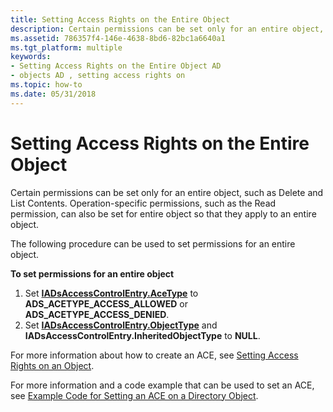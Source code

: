 ```yaml
---
title: Setting Access Rights on the Entire Object
description: Certain permissions can be set only for an entire object, such as Delete and List Contents. Operation-specific permissions, such as the Read permission, can also be set for entire object so that they apply to an entire object.
ms.assetid: 786357f4-146e-4638-8bd6-82bc1a6640a1
ms.tgt_platform: multiple
keywords:
- Setting Access Rights on the Entire Object AD
- objects AD , setting access rights on
ms.topic: how-to
ms.date: 05/31/2018
---
```


# Setting Access Rights on the Entire Object

Certain permissions can be set only for an entire object, such as Delete and List Contents. Operation-specific permissions, such as the Read permission, can also be set for entire object so that they apply to an entire object.

The following procedure can be used to set permissions for an entire object.

**To set permissions for an entire object**

1.  Set [**IADsAccessControlEntry.AceType**](/windows/desktop/ADSI/iadsaccesscontrolentry-property-methods) to **ADS\_ACETYPE\_ACCESS\_ALLOWED** or **ADS\_ACETYPE\_ACCESS\_DENIED**.
2.  Set [**IADsAccessControlEntry.ObjectType**](/windows/desktop/ADSI/iadsaccesscontrolentry-property-methods) and **IADsAccessControlEntry.InheritedObjectType** to **NULL**.

For more information about how to create an ACE, see [Setting Access Rights on an Object](setting-access-rights-on-an-object.md).

For more information and a code example that can be used to set an ACE, see [Example Code for Setting an ACE on a Directory Object](example-code-for-setting-an-ace-on-a-directory-object.md).

 

 
